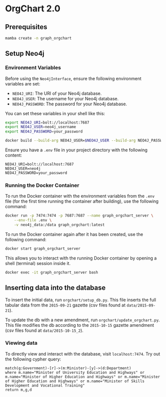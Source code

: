 # OrgChart 2.0

## Prerequisites

```bash
mamba create -n graph_orgchart
```

## Setup Neo4j

### Environment Variables

Before using the `Neo4jInterface`, ensure the following environment variables are set:

- `NEO4J_URI`: The URI of your Neo4j database.
- `NEO4J_USER`: The username for your Neo4j database.
- `NEO4J_PASSWORD`: The password for your Neo4j database.

You can set these variables in your shell like this:

```bash
export NEO4J_URI=bolt://localhost:7687
export NEO4J_USER=neo4j_username
export NEO4J_PASSWORD=your_password
```

```bash
docker build --build-arg NEO4J_USER=$NEO4J_USER --build-arg NEO4J_PASSWORD=$NEO4J_PASSWORD -t graph_orgchart .
```

Ensure you have a `.env` file in your project directory with the following content:

```plaintext
NEO4J_URI=bolt://localhost:7687
NEO4J_USER=neo4j
NEO4J_PASSWORD=your_password
```

### Running the Docker Container

To run the Docker container with the environment variables from the `.env` file (for the first time running the container after building), use the following command:

```bash
docker run -p 7474:7474 -p 7687:7687 --name graph_orgchart_server \
    --env-file .env \
    -v neo4j_data:/data graph_orgchart:latest
```

To run the Docker container again after it has been created, use the following command:

```bash
docker start graph_orgchart_server
```

This allows you to interact with the running Docker container by opening a shell (terminal) session inside it.

```bash
docker exec -it graph_orgchart_server bash
```

## Inserting data into the database

To insert the initial data, run `orgchart/setup_db.py`. This file inserts the full tabular data from the `2015-09-21` gazette (csv files found at `data/2015-09-21`).

To update the db with a new amendment, run `orgchart/update_orgchart.py`. This file modifies the db according to the `2015-10-15` gazette amendment (csv files found at `data/2015-10-15_2`).

### Viewing data

To directly view and interact with the database, visit `localhost:7474`. Try out the following cypher query:

```cypher
match(g:Government)-[r]->(m:Minister)-[y]->(d:Department)
where m.name="Minister of University Education and Highways" or m.name="Minister of Higher Education and Highways" or m.name="Minister of Higher Education and Highways" or m.name="Minister of Skills Development and Vocational Training"
return m,g,d
```
